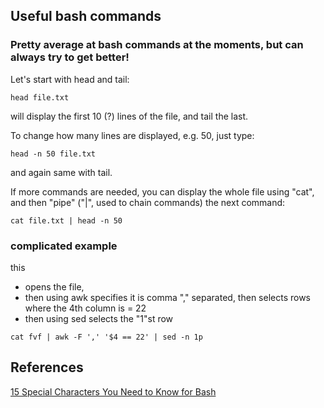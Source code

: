 ## Useful bash commands
### Pretty average at bash commands at the moments, but can always try to get better!

Let's start with head and tail:
```
head file.txt
```
will display the first 10 (?) lines of the file, and tail the last.

To change how many lines are displayed, e.g. 50, just type:
```
head -n 50 file.txt
```
and again same with tail.

If more commands are needed, you can display the whole file using "cat", and then "pipe" ("|", used to chain commands) the next command:
```
cat file.txt | head -n 50
```

### complicated example
this 
* opens the file,
* then using awk specifies it is comma "," separated, then selects rows where the 4th column is = 22
* then using sed selects the "1"st row
```
cat fvf | awk -F ',' '$4 == 22' | sed -n 1p
```
## References

[15 Special Characters You Need to Know for Bash](https://www.howtogeek.com/439199/15-special-characters-you-need-to-know-for-bash/)
